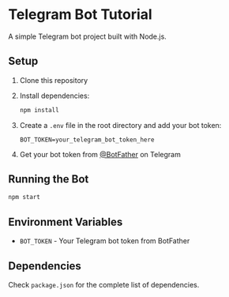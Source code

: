 # Telegram Bot Tutorial

A simple Telegram bot project built with Node.js.

## Setup

1. Clone this repository
2. Install dependencies:
   ```bash
   npm install
   ```

3. Create a `.env` file in the root directory and add your bot token:
   ```
   BOT_TOKEN=your_telegram_bot_token_here
   ```

4. Get your bot token from [@BotFather](https://t.me/botfather) on Telegram

## Running the Bot

```bash
npm start
```

## Environment Variables

- `BOT_TOKEN` - Your Telegram bot token from BotFather

## Dependencies

Check `package.json` for the complete list of dependencies.